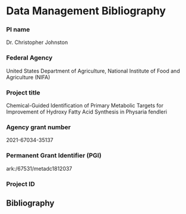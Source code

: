 # Data Management Bibliography

### PI name
Dr. Christopher Johnston

### Federal Agency
United States Department of Agriculture, National Institute of Food and Agriculture (NIFA)

### Project title
Chemical-Guided Identification of Primary Metabolic Targets for Improvement of Hydroxy Fatty Acid Synthesis in Physaria fendleri

### Agency grant number
2021-67034-35137

### Permanent Grant Identifier (PGI)	
ark:/67531/metadc1812037

### Project ID

## Bibliography
